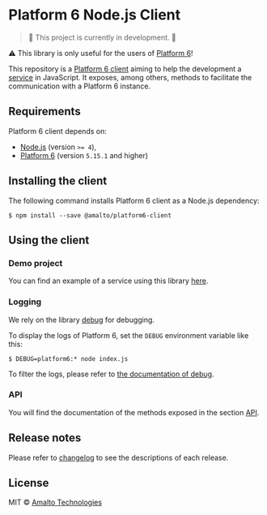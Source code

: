 # Platform 6 Node.js Client

> :construction: This project is currently in development. :construction:

:warning: This library is only useful for the users of [Platform 6](https://documentation.amalto.com/b2box/master/)!

This repository is a [Platform 6 client](https://documentation.amalto.com/b2box/master/developer-guide/platform6-clients/) aiming to help the development a [service](https://documentation.amalto.com/b2box/master/developer-guide/getting-started/) in JavaScript.
It exposes, among others, methods to facilitate the communication with a Platform 6 instance.

## Requirements

Platform 6 client depends on:

- [Node.js](https://nodejs.org/en/) (version `>= 4`),
- [Platform 6](https://documentation.amalto.com/b2box/master/user-guide/getting-started/) (version `5.15.1` and higher)

## Installing the client

The following command installs Platform 6 client as a Node.js dependency:

```console
$ npm install --save @amalto/platform6-client
```

## Using the client

### Demo project

You can find an example of a service using this library [here](https://github.com/amalto/platform6-service-typescript).

### Logging

We rely on the library [debug](https://github.com/visionmedia/debug) for debugging.

To display the logs of Platform 6, set the `DEBUG` environment variable like this:

```console
$ DEBUG=platform6:* node index.js
```

To filter the logs, please refer to [the documentation of debug](https://github.com/visionmedia/debug#debug).

### API

You will find the documentation of the methods exposed in the section [API](https://github.com/amalto/platform6-client-nodejs/blob/master/API.md).

## Release notes

Please refer to [changelog](./CHANGELOG.md) to see the descriptions of each release.

## License

MIT © [Amalto Technologies](https://www.amalto.com/)
